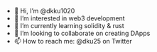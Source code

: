 - 👋 Hi, I’m @dkku1020
- 👀 I’m interested in web3 development
- 🌱 I’m currently learning solidity & rust
- 💞️ I’m looking to collaborate on creating DApps
- 📫 How to reach me: @dku25 on Twitter

<!---
dkku1020/dkku1020 is a ✨ special ✨ repository because its `README.md` (this file) appears on your GitHub profile.
You can click the Preview link to take a look at your changes.
--->
